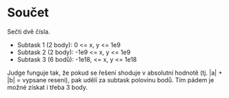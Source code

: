 # Součet

Sečti dvě čísla.

- Subtask 1 (2 body): 0 <= x, y <= 1e9
- Subtask 2 (2 body): -1e9 <= x, y <= 1e9
- Subtask 3 (6 bodů): -1e18, <= x, y <= 1e18

Judge funguje tak, že pokud se řešení shoduje v absolutní hodnotě
(tj. |a| + |b| = vypsane reseni), pak udělí za subtask polovinu bodů.
Tím pádem je možné získat i třeba 3 body.
